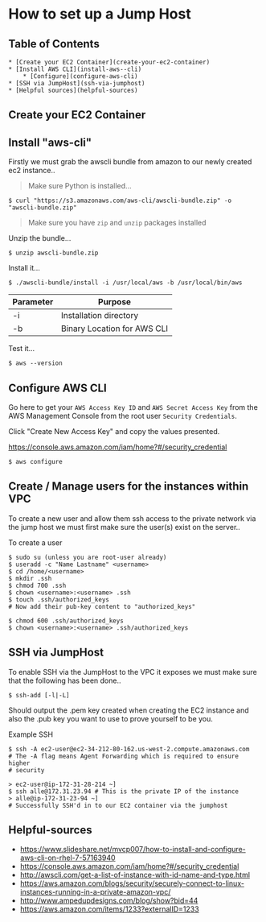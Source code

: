 How to set up a Jump Host
============================

## Table of Contents
    * [Create your EC2 Container](create-your-ec2-container)
    * [Install AWS CLI](install-aws--cli)
        * [Configure](configure-aws-cli)
    * [SSH via JumpHost](ssh-via-jumphost)
    * [Helpful sources](helpful-sources)

## Create your EC2 Container

## Install "aws-cli"
Firstly we must grab the awscli bundle from amazon to our newly created
ec2 instance..
> Make sure Python is installed...

`$ curl "https://s3.amazonaws.com/aws-cli/awscli-bundle.zip" -o "awscli-bundle.zip"`


> Make sure you have `zip` and `unzip` packages installed

Unzip the bundle...

`$ unzip awscli-bundle.zip`

Install it...

`$ ./awscli-bundle/install -i /usr/local/aws -b /usr/local/bin/aws`


|  Parameter  |  Purpose                    |
|-------------|-----------------------------|
| -i          | Installation directory      |
| -b          | Binary Location for AWS CLI |


Test it...

`$ aws --version`


## Configure AWS CLI
Go here to get your `AWS Access Key ID` and `AWS Secret Access Key` from the
AWS Management Console from the root user `Security Credentials`.

Click "Create New Access Key" and copy the values presented.

https://console.aws.amazon.com/iam/home?#/security_credential

`$ aws configure`


## Create / Manage users for the instances within VPC
To create a new user and allow them ssh access to the private network via the
jump host we must first make sure the user(s) exist on the server..

To create a user
```
$ sudo su (unless you are root-user already)
$ useradd -c "Name Lastname" <username>
$ cd /home/<username>
$ mkdir .ssh
$ chmod 700 .ssh
$ chown <username>:<username> .ssh
$ touch .ssh/authorized_keys
# Now add their pub-key content to "authorized_keys"

$ chmod 600 .ssh/authorized_keys
$ chown <username>:<username> .ssh/authorized_keys
```


## SSH via JumpHost
To enable SSH via the JumpHost to the VPC it exposes we must make sure that
the following has been done..

```
$ ssh-add [-l|-L]
```
Should output the .pem key created when creating the EC2 instance and also
the .pub key you want to use to prove yourself to be you.


Example SSH
```
$ ssh -A ec2-user@ec2-34-212-80-162.us-west-2.compute.amazonaws.com
# The -A flag means Agent Forwarding which is required to ensure higher
# security

> ec2-user@ip-172-31-28-214 ~]
$ ssh alle@172.31.23.94 # This is the private IP of the instance
> alle@ip-172-31-23-94 ~]
# Successfully SSH'd in to our EC2 container via the jumphost
```


## Helpful-sources
- https://www.slideshare.net/mvcp007/how-to-install-and-configure-aws-cli-on-rhel-7-57163940
- https://console.aws.amazon.com/iam/home?#/security_credential
- http://awscli.com/get-a-list-of-instance-with-id-name-and-type.html
- https://aws.amazon.com/blogs/security/securely-connect-to-linux-instances-running-in-a-private-amazon-vpc/
- http://www.ampedupdesigns.com/blog/show?bid=44
- https://aws.amazon.com/items/1233?externalID=1233
